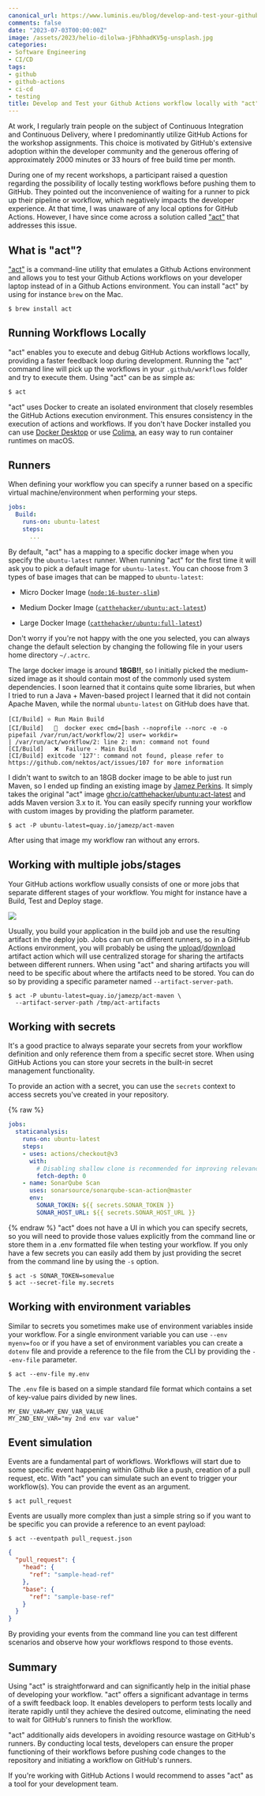 ```yaml
---
canonical_url: https://www.luminis.eu/blog/develop-and-test-your-github-actions-workflow-locally-with-act/
comments: false
date: "2023-07-03T00:00:00Z"
image: /assets/2023/helio-dilolwa-jFbhhadKV5g-unsplash.jpg
categories:
- Software Engineering
- CI/CD
tags:
- github
- github-actions
- ci-cd
- testing
title: Develop and Test your Github Actions workflow locally with "act"
---
```


At work, I regularly train people on the subject of Continuous Integration and Continuous Delivery, where I predominantly utilize GitHub Actions for the workshop assignments. This choice is motivated by GitHub's extensive adoption within the developer community and the generous offering of approximately 2000 minutes or 33 hours of free build time per month.

During one of my recent workshops, a participant raised a question regarding the possibility of locally testing workflows before pushing them to GitHub. They pointed out the inconvenience of waiting for a runner to pick up their pipeline or workflow, which negatively impacts the developer experience. At that time, I was unaware of any local options for GitHub Actions. However, I have since come across a solution called ["act"](https://github.com/nektos/act) that addresses this issue.

## What is "act"?

["act"](https://github.com/nektos/act) is a command-line utility that emulates a Github Actions environment and allows you to test your Github Actions workflows on your developer laptop instead of in a Github Actions environment. You can install "act" by using for instance `brew` on the Mac.

```plaintext
$ brew install act
```

## Running Workflows Locally

"act" enables you to execute and debug GitHub Actions workflows locally, providing a faster feedback loop during development. Running the "act" command line will pick up the workflows in your `.github/workflows` folder and try to execute them. Using "act" can be as simple as:

```bash
$ act
```

"act" uses Docker to create an isolated environment that closely resembles the GitHub Actions execution environment. This ensures consistency in the execution of actions and workflows. If you don't have Docker installed you can use [Docker Desktop](https://www.docker.com/products/docker-desktop/) or use [Colima](https://github.com/abiosoft/colima), an easy way to run container runtimes on macOS.

## Runners

When defining your workflow you can specify a runner based on a specific virtual machine/environment when performing your steps.

```yaml
jobs:
  Build:
    runs-on: ubuntu-latest
    steps:
      ...
```

By default, "act" has a mapping to a specific docker image when you specify the `ubuntu-latest` runner. When running "act" for the first time it will ask you to pick a default image for `ubuntu-latest`. You can choose from 3 types of base images that can be mapped to `ubuntu-latest`:

* Micro Docker Image ([`node:16-buster-slim`](https://hub.docker.com/_/buildpack-deps))
    
* Medium Docker Image ([`catthehacker/ubuntu:act-latest`](https://github.com/catthehacker/docker_images))
    
* Large Docker Image ([`catthehacker/ubuntu:full-latest`](https://github.com/catthehacker/docker_images))
    

Don't worry if you're not happy with the one you selected, you can always change the default selection by changing the following file in your users home directory `~/.actrc`.

The large docker image is around **18GB!!**, so I initially picked the medium-sized image as it should contain most of the commonly used system dependencies. I soon learned that it contains quite some libraries, but when I tried to run a Java + Maven-based project I learned that it did not contain Apache Maven, while the normal `ubuntu-latest` on GitHub does have that.

```plaintext
[CI/Build] ⭐ Run Main Build
[CI/Build]   🐳  docker exec cmd=[bash --noprofile --norc -e -o pipefail /var/run/act/workflow/2] user= workdir=
| /var/run/act/workflow/2: line 2: mvn: command not found
[CI/Build]   ❌  Failure - Main Build
[CI/Build] exitcode '127': command not found, please refer to https://github.com/nektos/act/issues/107 for more information
```

I didn't want to switch to an 18GB docker image to be able to just run Maven, so I ended up finding an existing image by [Jamez Perkins](https://github.com/jamezp). It simply takes the original "act" image [ghcr.io/catthehacker/ubuntu:act-latest](http://ghcr.io/catthehacker/ubuntu:act-latest) and adds Maven version 3.x to it. You can easily specify running your workflow with custom images by providing the platform parameter.

```plaintext
$ act -P ubuntu-latest=quay.io/jamezp/act-maven
```

After using that image my workflow ran without any errors.

## Working with multiple jobs/stages

Your GitHub actions workflow usually consists of one or more jobs that separate different stages of your workflow. You might for instance have a Build, Test and Deploy stage.

![](/assets/2023/ga-event-workflow.jpg)

Usually, you build your application in the build job and use the resulting artifact in the deploy job. Jobs can run on different runners, so in a GitHub Actions environment, you will probably be using the [upload](https://github.com/actions/upload-artifact)/[download](https://github.com/actions/download-artifact) artifact action which will use centralized storage for sharing the artifacts between different runners. When using "act" and sharing artifacts you will need to be specific about where the artifacts need to be stored. You can do so by providing a specific parameter named `--artifact-server-path`.

```plaintext
$ act -P ubuntu-latest=quay.io/jamezp/act-maven \
  --artifact-server-path /tmp/act-artifacts
```

## Working with secrets

It's a good practice to always separate your secrets from your workflow definition and only reference them from a specific secret store. When using GitHub Actions you can store your secrets in the built-in secret management functionality.

To provide an action with a secret, you can use the `secrets` context to access secrets you've created in your repository.

{% raw %}
```yaml
jobs:
  staticanalysis:
    runs-on: ubuntu-latest
    steps:
    - uses: actions/checkout@v3
      with:
        # Disabling shallow clone is recommended for improving relevancy of reporting
        fetch-depth: 0
    - name: SonarQube Scan
      uses: sonarsource/sonarqube-scan-action@master
      env:
        SONAR_TOKEN: ${{ secrets.SONAR_TOKEN }}
        SONAR_HOST_URL: ${{ secrets.SONAR_HOST_URL }}
```
{% endraw %}
"act" does not have a UI in which you can specify secrets, so you will need to provide those values explicitly from the command line or store them in a .env formatted file when testing your workflow. If you only have a few secrets you can easily add them by just providing the secret from the command line by using the `-s` option.

```plaintext
$ act -s SONAR_TOKEN=somevalue
$ act --secret-file my.secrets
```

## Working with environment variables

Similar to secrets you sometimes make use of environment variables inside your workflow. For a single environment variable you can use `--env myenv=foo` or if you have a set of environment variables you can create a `dotenv` file and provide a reference to the file from the CLI by providing the `--env-file` parameter.

```plaintext
$ act --env-file my.env
```

The `.env` file is based on a simple standard file format which contains a set of key-value pairs divided by new lines.

```plaintext
MY_ENV_VAR=MY_ENV_VAR_VALUE
MY_2ND_ENV_VAR="my 2nd env var value"
```

## Event simulation

Events are a fundamental part of workflows. Workflows will start due to some specific event happening within Github like a push, creation of a pull request, etc. With "act" you can simulate such an event to trigger your workflow(s). You can provide the event as an argument.

```plaintext
$ act pull_request
```

Events are usually more complex than just a simple string so if you want to be specific you can provide a reference to an event payload:

```plaintext
$ act --eventpath pull_request.json
```

```json
{
  "pull_request": {
    "head": {
      "ref": "sample-head-ref"
    },
    "base": {
      "ref": "sample-base-ref"
    }
  }
}
```

By providing your events from the command line you can test different scenarios and observe how your workflows respond to those events.

## Summary

Using "act" is straightforward and can significantly help in the initial phase of developing your workflow. "act" offers a significant advantage in terms of a swift feedback loop. It enables developers to perform tests locally and iterate rapidly until they achieve the desired outcome, eliminating the need to wait for GitHub's runners to finish the workflow.

"act" additionally aids developers in avoiding resource wastage on GitHub's runners. By conducting local tests, developers can ensure the proper functioning of their workflows before pushing code changes to the repository and initiating a workflow on GitHub's runners.

If you're working with GitHub Actions I would recommend to asses "act" as a tool for your development team.
